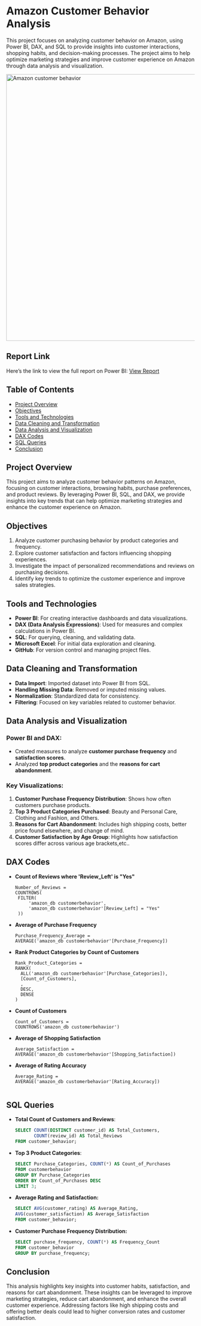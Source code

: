 
# Amazon Customer Behavior Analysis
This project focuses on analyzing customer behavior on Amazon, using Power BI, DAX, and SQL to provide insights into customer interactions, shopping habits, and decision-making processes. The project aims to help optimize marketing strategies and improve customer experience on Amazon through data analysis and visualization.

<img width="713" alt="Amazon customer behavior" src="https://github.com/user-attachments/assets/bb4d2447-f45e-4273-9fd5-27f58df2b0a6">

## Report Link

Here’s the link to view the full report on Power BI: [View Report](https://app.powerbi.com/view?r=eyJrIjoiYjdlYWM3ZmItZTI0ZC00NTgxLWFkNGQtYjhhODIwOTJiMWM5IiwidCI6ImE4MzU4OTIxLWY0MjAtNGVkZS1hNTllLWExZTUxZDQ0Yjk3MSJ9)

    
## Table of Contents
- [Project Overview](#project-overview)
- [Objectives](#objectives)
- [Tools and Technologies](#tools-and-technologies)
- [Data Cleaning and Transformation](#data-cleaning-and-transformation)
- [Data Analysis and Visualization](#data-analysis-and-visualization)
- [DAX Codes](#dax-codes)
- [SQL Queries](#sql-queries-used)
- [Conclusion](#conclusion)

## Project Overview
This project aims to analyze customer behavior patterns on Amazon, focusing on customer interactions, browsing habits, purchase preferences, and product reviews. By leveraging Power BI, SQL, and DAX, we provide insights into key trends that can help optimize marketing strategies and enhance the customer experience on Amazon.
## Objectives
1. Analyze customer purchasing behavior by product categories and frequency.
2. Explore customer satisfaction and factors influencing shopping experiences.
3. Investigate the impact of personalized recommendations and reviews on purchasing decisions.
4. Identify key trends to optimize the customer experience and improve sales strategies.
## Tools and Technologies
- **Power BI**: For creating interactive dashboards and data visualizations.
- **DAX (Data Analysis Expressions)**: Used for measures and complex calculations in Power BI.
- **SQL**: For querying, cleaning, and validating data.
- **Microsoft Excel**: For initial data exploration and cleaning.
- **GitHub**: For version control and managing project files.
## Data Cleaning and Transformation
- **Data Import**: Imported dataset into Power BI from SQL.
- **Handling Missing Data**: Removed or imputed missing values.
- **Normalization**: Standardized data for consistency.
- **Filtering**: Focused on key variables related to customer behavior.
## Data Analysis and Visualization

### Power BI and DAX:
- Created measures to analyze **customer purchase frequency** and **satisfaction scores**.
- Analyzed **top product categories** and the **reasons for cart abandonment**.

### Key Visualizations:
1. **Customer Purchase Frequency Distribution**: Shows how often customers purchase products.
2. **Top 3 Product Categories Purchased**: Beauty and Personal Care, Clothing and Fashion, and Others.
3. **Reasons for Cart Abandonment**: Includes high shipping costs, better price found elsewhere, and change of mind.
4. **Customer Satisfaction by Age Group**: Highlights how satisfaction scores differ across various age brackets,etc..
## DAX Codes

- **Count of Reviews where 'Review_Left' is "Yes"**
   ```DAX
   Number_of_Reviews = 
   COUNTROWS(
    FILTER(
        'amazon_db customerbehavior', 
        'amazon_db customerbehavior'[Review_Left] = "Yes"
    ))

- **Average of Purchase Frequency**
   ```DAX
   Purchase_Frequency_Average = 
   AVERAGE('amazon_db customerbehavior'[Purchase_Frequency])

- **Rank Product Categories by Count of Customers**
  ```DAX
  Rank_Product_Categories = 
  RANKX(
    ALL('amazon_db customerbehavior'[Purchase_Categories]), 
    [Count_of_Customers], 
    , 
    DESC, 
    DENSE
  )

- **Count of Customers**
  ```DAX 
  Count_of_Customers = 
  COUNTROWS('amazon_db customerbehavior')

- **Average of Shopping Satisfaction**
  ```DAX
  Average_Satisfaction = 
  AVERAGE('amazon_db customerbehavior'[Shopping_Satisfaction])

- **Average of Rating Accuracy**
  ```DAX
  Average_Rating = 
  AVERAGE('amazon_db customerbehavior'[Rating_Accuracy])


## SQL Queries

- **Total Count of Customers and Reviews**:
  ```sql
  SELECT COUNT(DISTINCT customer_id) AS Total_Customers,
         COUNT(review_id) AS Total_Reviews
  FROM customer_behavior;


- **Top 3 Product Categories**:
  ```sql
  SELECT Purchase_Categories, COUNT(*) AS Count_of_Purchases 
  FROM customerbehavior 
  GROUP BY Purchase_Categories 
  ORDER BY Count_of_Purchases DESC 
  LIMIT 3;

- **Average Rating and Satisfaction:**
  ```sql
  SELECT AVG(customer_rating) AS Average_Rating,
  AVG(customer_satisfaction) AS Average_Satisfaction
  FROM customer_behavior;
- **Customer Purchase Frequency Distribution:**
  ```sql
  SELECT purchase_frequency, COUNT(*) AS Frequency_Count
  FROM customer_behavior
  GROUP BY purchase_frequency;

## Conclusion
This analysis highlights key insights into customer habits, satisfaction, and reasons for cart abandonment. These insights can be leveraged to improve marketing strategies, reduce cart abandonment, and enhance the overall customer experience. Addressing factors like high shipping costs and offering better deals could lead to higher conversion rates and customer satisfaction.




